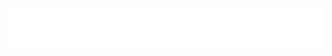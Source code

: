<h1 align="center">
  <img src="https://raw.githubusercontent.com/MostOfLuck/MostOfLuck/master/name.svg" alt="MostOfLuck" />
</h1>









